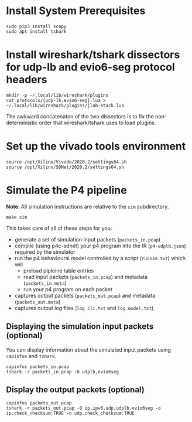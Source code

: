 # Install System Prerequisites

```
sudo pip3 install scapy
sudo apt install tshark
```

# Install wireshark/tshark dissectors for udp-lb and evio6-seg protocol headers

```
mkdir -p ~/.local/lib/wireshark/plugins
cat protocols/{udp-lb,evio6-seg}.lua > ~/.local/lib/wireshark/plugins/jlab-stack.lua
```

The awkward concatenaton of the two dissectors is to fix the non-deterministic order that wireshark/tshark uses to load plugins.

# Set up the vivado tools environment

```
source /opt/Xilinx/Vivado/2020.2/settings64.sh
source /opt/Xilinx/SDNet/2020.2/settings64.sh
```

# Simulate the P4 pipeline

**Note**: All simulation instructions are relative to the `sim` subdirectory.

```
make sim
```

This takes care of all of these steps for you:
  - generate a set of simulation input packets (`packets_in.pcap`)
  - compile (using p4c-sdnet) your p4 program into the IR (`p4-udplb.json`) required by the simulator
  - run the p4 behavioural model controlled by a script (`runsim.txt`) which will
    - preload pipleine table entries
	- read input packets (`packets_in.pcap`) and metadata (`packets_in.meta`)
	- run your p4 program on each packet
  - captures output packets (`packets_out.pcap`) and metadata (`packets_out.meta`)
  - captures output log files (`log_cli.txt` and `log_model.txt`)

## Displaying the simulation input packets (optional)

You can display information about the simulated input packets using `capinfos` and `tshark`.

```
capinfos packets_in.pcap
tshark -r packets_in.pcap -O udplb,evio6seg
```

## Display the output packets (optional)

```
capinfos packets_out.pcap
tshark -r packets_out.pcap -O ip,ipv6,udp,udplb,evio6seg -o ip.check_checksum:TRUE -o udp.check_checksum:TRUE
```
